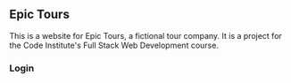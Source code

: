 ## Epic Tours

This is a website for Epic Tours, a fictional tour company. It is a project for the Code Institute's Full Stack Web Development course.

### Login
